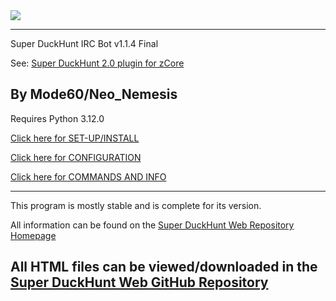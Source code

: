 <img src="https://github.com/m0de-60/super-duckhunt-web/blob/main/super-duckhunt-img.png?raw=true">

--------------------------------------------------------
Super DuckHunt IRC Bot v1.1.4 Final 

See: <a href="https://github.com/m0de-60/super-duckhunt">Super DuckHunt 2.0 plugin for zCore</a>

By Mode60/Neo_Nemesis
--------------------------------------------------------
Requires Python 3.12.0

<a href="https://m0de-60.github.io/super-duckhunt-web/duckhunt1-1-0-operators-guide.htm#setting-up-the-bot">Click here for SET-UP/INSTALL</a>

<a href="https://m0de-60.github.io/super-duckhunt-web/duckhunt1-1-0-operators-guide.htm#configuration">Click here for CONFIGURATION</a>

<a href="https://m0de-60.github.io/super-duckhunt-web/super-duckhunt-help.htm">Click here for COMMANDS AND INFO</a>

--------------------------------------------------------------------------------------------------------------------------
This program is mostly stable and is complete for its version.

All information can be found on the <a href="https://m0de-60.github.io/super-duckhunt-web/">Super DuckHunt Web Repository Homepage</a> <br>

All HTML files can be viewed/downloaded in the <a href="https://github.com/m0de-60/super-duckhunt-web">Super DuckHunt Web GitHub Repository</a> <br>
--------------------------------------------------------------------------------------------------------------------------
